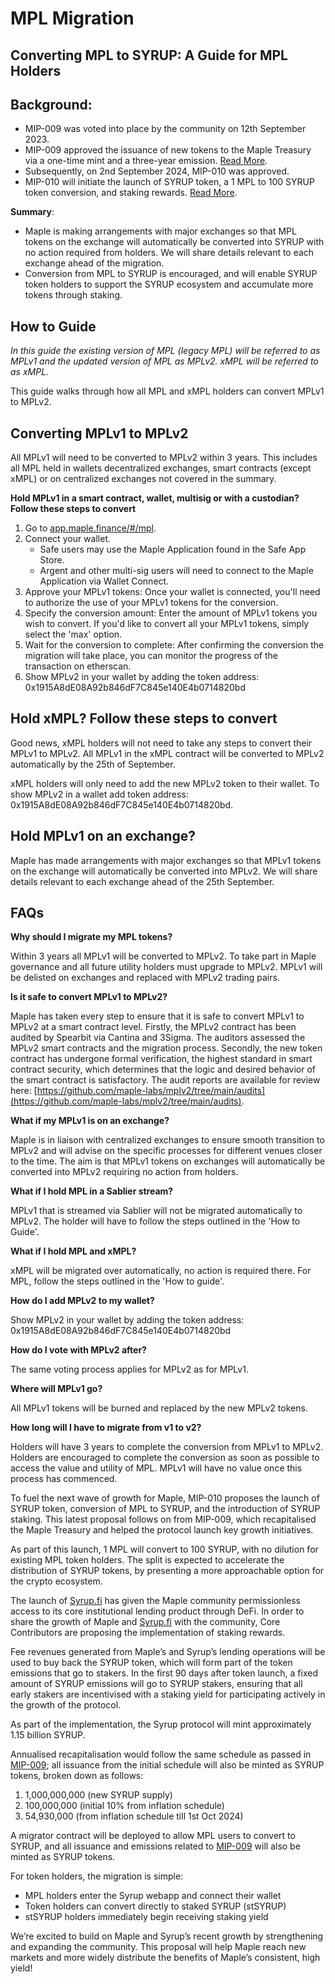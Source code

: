 # MPL Migration

## Converting MPL to SYRUP: A Guide for MPL Holders

## Background:

* MIP-009 was voted into place by the community on 12th September 2023.
* MIP-009 approved the issuance of new tokens to the Maple Treasury via a one-time mint and a three-year emission. [Read More](https://snapshot.org/#/maple.eth/proposal/0x29fccc3bac63744a55f9671399c079594e6b8369a21502cbce52e7dce9301094).
* Subsequently, on 2nd September 2024, MIP-010 was approved.&#x20;
* MIP-010 will initiate the launch of SYRUP token, a 1 MPL to 100 SYRUP token conversion, and staking rewards. [Read More](https://snapshot.org/#/maple.eth/proposal/0x6f2a2a4fb2e80bfc2f134cd79a0ebb2a0a6c2e2d11e6a5a49db2fc7b4588a5ec).&#x20;

**Summary**:

* Maple is making arrangements with major exchanges so that MPL tokens on the exchange will automatically be converted into SYRUP with no action required from holders. We will share details relevant to each exchange ahead of the migration.
* Conversion from MPL to SYRUP is encouraged, and will enable SYRUP token holders to support the SYRUP ecosystem and accumulate more tokens through staking.

## How to Guide

_In this guide the existing version of MPL (legacy MPL) will be referred to as MPLv1 and the updated version of MPL as MPLv2. xMPL will be referred to as xMPL._

This guide walks through how all MPL and xMPL holders can convert MPLv1 to MPLv2.

## Converting MPLv1 to MPLv2

All MPLv1 will need to be converted to MPLv2 within 3 years. This includes all MPL held in wallets decentralized exchanges, smart contracts (except xMPL) or on centralized exchanges not covered in the summary.

**Hold MPLv1 in a smart contract, wallet, multisig or with a custodian? Follow these steps to convert**

1. Go to [app.maple.finance/#/mpl](app.maple.finance#/mpl).
2. Connect your wallet.
   * Safe users may use the Maple Application found in the Safe App Store.
   * Argent and other multi-sig users will need to connect to the Maple Application via Wallet Connect.
3. Approve your MPLv1 tokens: Once your wallet is connected, you'll need to authorize the use of your MPLv1 tokens for the conversion.
4. Specify the conversion amount: Enter the amount of MPLv1 tokens you wish to convert. If you'd like to convert all your MPLv1 tokens, simply select the 'max' option.
5. Wait for the conversion to complete: After confirming the conversion the migration will take place, you can monitor the progress of the transaction on etherscan.
6. Show MPLv2 in your wallet by adding the token address: 0x1915A8dE08A92b846dF7C845e140E4b0714820bd

## Hold xMPL? Follow these steps to convert

Good news, xMPL holders will not need to take any steps to convert their MPLv1 to MPLv2. All MPLv1 in the xMPL contract will be converted to MPLv2 automatically by the 25th of September.

xMPL holders will only need to add the new MPLv2 token to their wallet. To show MPLv2 in a wallet add token address: 0x1915A8dE08A92b846dF7C845e140E4b0714820bd.

## Hold MPLv1 on an exchange?

Maple has made arrangements with major exchanges so that MPLv1 tokens on the exchange will automatically be converted into MPLv2. We will share details relevant to each exchange ahead of the 25th September.

## FAQs

**Why should I migrate my MPL tokens?**

Within 3 years all MPLv1 will be converted to MPLv2. To take part in Maple governance and all future utility holders must upgrade to MPLv2. MPLv1 will be delisted on exchanges and replaced with MPLv2 trading pairs.

**Is it safe to convert MPLv1 to MPLv2?**

Maple has taken every step to ensure that it is safe to convert MPLv1 to MPLv2 at a smart contract level. Firstly, the MPLv2 contract has been audited by Spearbit via Cantina and 3Sigma. The auditors assessed the MPLv2 smart contracts and the migration process. Secondly, the new token contract has undergone formal verification, the highest standard in smart contract security, which determines that the logic and desired behavior of the smart contract is satisfactory. The audit reports are available for review here: [https://github.com/maple-labs/mplv2/tree/main/audits](https://github.com/maple-labs/mplv2/tree/main/audits).

**What if my MPLv1 is on an exchange?**

Maple is in liaison with centralized exchanges to ensure smooth transition to MPLv2 and will advise on the specific processes for different venues closer to the time. The aim is that MPLv1 tokens on exchanges will automatically be converted into MPLv2 requiring no action from holders.

**What if I hold MPL in a Sablier stream?**

MPLv1 that is streamed via Sablier will not be migrated automatically to MPLv2. The holder will have to follow the steps outlined in the 'How to Guide'.

**What if I hold MPL and xMPL?**

xMPL will be migrated over automatically, no action is required there. For MPL, follow the steps outlined in the 'How to guide'.

**How do I add MPLv2 to my wallet?**

Show MPLv2 in your wallet by adding the token address: 0x1915A8dE08A92b846dF7C845e140E4b0714820bd

**How do I vote with MPLv2 after?**

The same voting process applies for MPLv2 as for MPLv1.

**Where will MPLv1 go?**

All MPLv1 tokens will be burned and replaced by the new MPLv2 tokens.

**How long will I have to migrate from v1 to v2?**

Holders will have 3 years to complete the conversion from MPLv1 to MPLv2. Holders are encouraged to complete the conversion as soon as possible to access the value and utility of MPL. MPLv1 will have no value once this process has commenced.



To fuel the next wave of growth for Maple, MIP-010 proposes the launch of SYRUP token, conversion of MPL to SYRUP, and the introduction of SYRUP staking. This latest proposal follows on from MIP-009, which recapitalised the Maple Treasury and helped the protocol launch key growth initiatives.

As part of this launch, 1 MPL will convert to 100 SYRUP, with no dilution for existing MPL token holders. The split is expected to accelerate the distribution of SYRUP tokens, by presenting a more approachable option for the crypto ecosystem.

The launch of [Syrup.fi](http://syrup.fi/) has given the Maple community permissionless access to its core institutional lending product through DeFi. In order to share the growth of Maple and [Syrup.fi](http://syrup.fi/) with the community, Core Contributors are proposing the implementation of staking rewards.

Fee revenues generated from Maple’s and Syrup’s lending operations will be used to buy back the SYRUP token, which will form part of the token emissions that go to stakers. In the first 90 days after token launch, a fixed amount of SYRUP emissions will go to SYRUP stakers, ensuring that all early stakers are incentivised with a staking yield for participating actively in the growth of the protocol.

As part of the implementation, the Syrup protocol will mint approximately 1.15 billion SYRUP.

Annualised recapitalisation would follow the same schedule as passed in [MIP-009](https://community.maple.finance/t/mip-009-upgrade-mpl-token-design/300); all issuance from the initial schedule will also be minted as SYRUP tokens, broken down as follows:

1. 1,000,000,000 (new SYRUP supply)
2. 100,000,000 (initial 10% from inflation schedule)
3. 54,930,000 (from inflation schedule till 1st Oct 2024)

A migrator contract will be deployed to allow MPL users to convert to SYRUP, and all issuance and emissions related to [MIP-009](https://community.maple.finance/t/mip-009-upgrade-mpl-token-design/300) will also be minted as SYRUP tokens.

For token holders, the migration is simple:

* MPL holders enter the Syrup webapp and connect their wallet
* Token holders can convert directly to staked SYRUP (stSYRUP)
* stSYRUP holders immediately begin receiving staking yield

We’re excited to build on Maple and Syrup’s recent growth by strengthening and expanding the community. This proposal will help Maple reach new markets and more widely distribute the benefits of Maple’s consistent, high yield!
